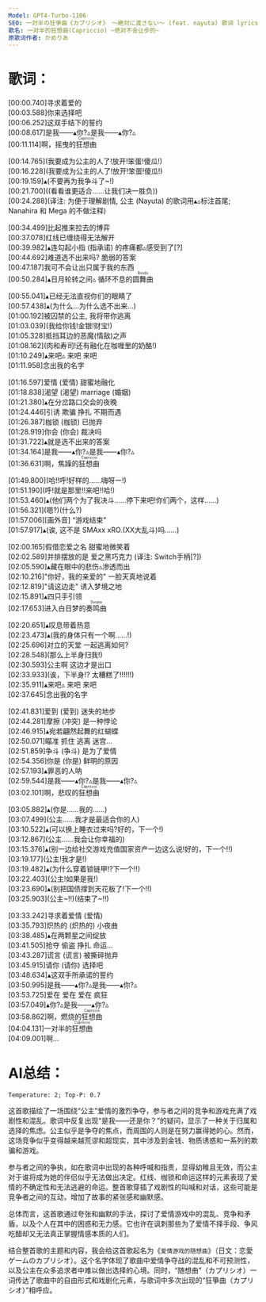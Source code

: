 ```yaml
---
Model: GPT4-Turbo-1106
SEO: 一対半の狂爭曲《カプリシオ》 ～絶対に渡さない～ (feat. nayuta) 歌词 lyrics
歌名: 一对半的狂想曲(Capriccio) ~绝对不会让步的~
原歌词作者: かめりあ
---
```


歌词：
======
  
[00:00.740]寻求着爱的  
[00:03.588]你来选择吧  
[00:06.252]这双手结下的誓约  
[00:08.617]是我——▴你?▵是我——▴你?▵  
[00:11.114]啊，摇曳的<ruby>狂想曲<rt>Capriccio</rt></ruby>  

[00:14.765]\(我要成为公主的人了!放开!笨蛋!傻瓜!\)  
[00:16.228]\(我要成为公主的人了!放开!笨蛋!傻瓜!\)  
[00:19.159]▴(不要再为我争斗了~!)  
[00:21.700]\((看看谁更适合……让我们决一胜负)\)  
[00:24.288]\(译注: 为便于理解剧情, 公主 (Nayuta) 的歌词用▴▵标注首尾; Nanahira 和 Mega 的不做注释\)  

[00:34.499]比起推来拉去的博弈  
[00:37.078]红线已缠绕得无法解开  
[00:39.982]▴连勾起小指 (指承诺) 的疼痛都▵感受到了[?]  
[00:44.692]难道选不出来吗? 脆弱的答案  
[00:47.187]我可不会让出只属于我的东西  
[00:50.284]▴日月轮转之间▵ 循环不息的<ruby>圆舞曲<rt>Rondo</rt></ruby>    

[00:55.041]▴已经无法直视你们的眼睛了  
[00:57.438]▴(为什么…为什么选不出来…)  
[01:00.192]被囚禁的公主, 我将带你逃离  
[01:03.039]\(我给你钱!金银!财宝!\)  
[01:05.328]抵挡耳边的恶魔(情敌)之声  
[01:08.162]\(肉和寿司!还有融化在咖喱里的奶酪!\)  
[01:10.249]▴来吧▵ 来吧 来吧  
[01:11.958]念出我的名字  

[01:16.597]爱情 (爱情) 甜蜜地融化  
[01:18.838]渴望 (渴望) marriage (婚姻)  
[01:21.380]▴在分岔路口交会的夜晚  
[01:24.446]引诱 欺骗 挣扎 不期而遇  
[01:26.387]枷锁 (枷锁) 已抛弃  
[01:28.919]你会 (你会) 裁决吗  
[01:31.722]▴就是选不出来的答案  
[01:34.164]是我——▴你?▵是我——▴你?▵  
[01:36.631]啊，焦躁的<ruby>狂想曲<rt>Capriccio</rt></ruby>    

[01:49.800]\(哈!!呼!好样的……嗨呀ー!\)  
[01:51.190]\(呼!就是那里!!来吧!!哈!\)  
[01:53.460]▴(他们两个为了我决斗……停下来吧!你们两个，这样……)  
[01:56.321]\(嗯?\)(什么?)  
[01:57.006][画外音] “游戏结束”  
[01:57.917]▴(诶, 这不是 SMAxx xRO.(XX大乱斗)吗……)  

[02:00.165]假借恋爱之名 甜蜜地微笑着  
[02:02.589]并排摆放的是 爱之黑巧克力 (译注: Switch手柄[?])  
[02:05.590]▴藏在眼中的悲伤▵渗透而出  
[02:10.216]"你好，我的亲爱的" 一脸天真地说着  
[02:12.819]"请这边走" 诱入梦境之地  
[02:15.891]▴四只手引领  
[02:17.653]进入白日梦的<ruby>奏鸣曲<rt>Sonata</rt></ruby>    

[02:20.651]▴叹息带着热意  
[02:23.473]▴(我的身体只有一个啊……!)  
[02:25.696]对立的天堂 一起逃离如何?  
[02:28.548]\(那么上半身归我!\)  
[02:30.593]公主啊 这边才是出口  
[02:33.933](诶，下半身!? 太糟糕了!!!!!!)  
[02:35.911]▴来吧▵ 来吧 来吧  
[02:37.645]念出我的名字  

[02:41.831]爱到 (爱到) 迷失的地步  
[02:44.281]摩擦 (冲突) 是一种悖论  
[02:46.915]▴宛若翩然起舞的红蝴蝶  
[02:50.071]瞄准 抓住 逃离 迷宫…  
[02:51.859]争斗 (争斗) 是为了爱情  
[02:54.356]你是 (你是) 鲜明的原因  
[02:57.193]▴罪恶的人呐  
[02:59.544]是我——▴你?▵是我——▴你?▵  
[03:02.101]啊，悲叹的<ruby>狂想曲<rt>Capriccio</rt></ruby>    

[03:05.882]▴(你是……我的……)  
[03:07.499]\(公主……我才是最适合你的人\)  
[03:10.522]▴(可以换上睡衣过来吗?好的，下一个!)  
[03:12.867]\(公主……我会让你幸福的\)  
[03:15.376]▴(别一边给社交游戏充值国家资产一边这么说!好的，下一个!!)  
[03:19.177]\(公主!我才是!\)  
[03:19.482]▴(为什么穿着锁链甲!?下一个!!)  
[03:22.403]\(公主!如果是我!\)  
[03:23.690]▴(别把国债撑到天花板了!下一个!!)  
[03:25.903]\(公主~!!\)(结束了~!!)  
  
[03:33.242]寻求着爱情 (爱情)  
[03:35.793]炽热的 (炽热的) 小夜曲  
[03:38.485]▴在两颗星之间绽放  
[03:41.505]抢夺 偷盗 挣扎 命运…  
[03:43.287]谎言 (谎言) 被撕碎抛弃  
[03:45.915]请你 (请你) 选择吧  
[03:48.634]▴这双手所承诺的誓约  
[03:50.995]是我——▴你?▵是我——▴你?▵  
[03:53.725]爱在 爱在 爱在 疯狂  
[03:57.049]▴你?▵是我——▴你?▵  
[03:58.862]啊，燃烧的<ruby>狂想曲<rt>Capriccio</rt></ruby>    
[04:04.131]一对半的<ruby>狂想曲<rt>Capriccio</rt></ruby>    
[04:09.001]啊…  

AI总结：
======
`Temperature: 2; Top-P: 0.7`

这首歌描绘了一场围绕“公主”爱情的激烈争夺，参与者之间的竞争和游戏充满了戏剧性和混乱。歌词中反复出现“是我——还是你？”的疑问，显示了一种关于归属和选择的焦虑。公主似乎是争夺的焦点，而周围的人则是在努力赢得她的心。然而，这场竞争似乎变得越来越荒谬和超现实，其中涉及到金钱、物质诱惑和一系列的欺骗和游戏。

参与者之间的争执，如在歌词中出现的各种呼喊和指责，显得幼稚且无效，而公主对于谁将成为她的伴侣似乎无法做出决定。红线、枷锁和命运这样的元素表现了爱情的不确定性和无法逃避的命运。整首歌穿插了戏剧性的叫喊和对话，这些可能是竞争者之间的互动，增加了故事的紧张感和幽默感。

总体而言，这首歌通过夸张和幽默的手法，探讨了爱情游戏中的混乱、竞争和矛盾，以及个人在其中的困惑和无力感。它也许在讽刺那些为了爱情不择手段、争风吃醋却又无法真正掌握情感本质的人们。

结合整首歌的主题和内容，我会给这首歌起名为《`爱情游戏的随想曲`》（日文：恋愛ゲームのカプリシオ）。这个名字体现了歌曲中爱情争夺战的混乱和不可预测性，以及公主在众多追求者中难以做出选择的心境。同时，“随想曲”（カプリシオ）一词传达了歌曲中的自由形式和戏剧化元素，与歌词中多次出现的“狂箏曲（カプリシオ）”相呼应。